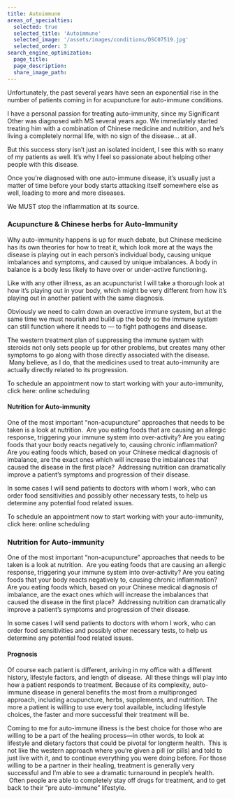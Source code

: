 ```yaml
---
title: Autoimmune
areas_of_specialties:
  selected: true
  selected_title: 'Autoimmune'
  selected_image: '/assets/images/conditions/DSC07519.jpg'
  selected_order: 3
search_engine_optimization:
  page_title:
  page_description:
  share_image_path:
---
```


Unfortunately, the past several years have seen an exponential rise in the number of patients coming in for acupuncture for auto-immune conditions.

I have a personal passion for treating auto-immunity, since my Significant Other was diagnosed with MS several years ago. We immediately started treating him with a combination of Chinese medicine and nutrition, and he’s living a completely normal life, with no sign of the disease… at all.

But this success story isn’t just an isolated incident, I see this with so many of my patients as well. It’s why I feel so passionate about helping other people with this disease.

Once you’re diagnosed with one auto-immune disease, it’s usually just a matter of time before your body starts attacking itself somewhere else as well, leading to more and more diseases.

We MUST stop the inflammation at its source.

### Acupuncture & Chinese herbs for Auto-Immunity

Why auto-immunity happens is up for much debate, but Chinese medicine has its own theories for how to treat it, which look more at the ways the disease is playing out in each person’s individual body, causing unique imbalances and symptoms, and caused by unique imbalances. A body in balance is a body less likely to have over or under-active functioning.

Like with any other illness, as an acupuncturist I will take a thorough look at how it’s playing out in your body, which might be very different from how it’s playing out in another patient with the same diagnosis.

Obviously we need to calm down an overactive immune system, but at the same time we must nourish and build up the body so the immune system can still function where it needs to — to fight pathogens and disease.

The western treatment plan of suppressing the immune system with steroids not only sets people up for other problems, but creates many other symptoms to go along with those directly associated with the disease. &nbsp;Many believe, as I do, that the medicines used to treat auto-immunity are actually directly related to its progression.

To schedule an appointment now to start working with your auto-immunity, click here: online scheduling

#### Nutrition for Auto-immunity

One of the most important “non-acupuncture” approaches that needs to be taken is a look at nutrition. &nbsp;Are you eating foods that are causing an allergic response, triggering your immune system into over-activity? Are you eating foods that your body reacts negatively to, causing chronic inflammation? Are you eating foods which, based on your Chinese medical diagnosis of imbalance, are the exact ones which will increase the imbalances that caused the disease in the first place? &nbsp;Addressing nutrition can dramatically improve a patient’s symptoms and progression of their disease.

In some cases I will send patients to doctors with whom I work, who can order food sensitivities and possibly other necessary tests, to help us determine any potential food related issues.

To schedule an appointment now to start working with your auto-immunity, click here: online scheduling

### Nutrition for Auto-immunity

One of the most important “non-acupuncture” approaches that needs to be taken is a look at nutrition. &nbsp;Are you eating foods that are causing an allergic response, triggering your immune system into over-activity? Are you eating foods that your body reacts negatively to, causing chronic inflammation? Are you eating foods which, based on your Chinese medical diagnosis of imbalance, are the exact ones which will increase the imbalances that caused the disease in the first place? &nbsp;Addressing nutrition can dramatically improve a patient’s symptoms and progression of their disease.

In some cases I will send patients to doctors with whom I work, who can order food sensitivities and possibly other necessary tests, to help us determine any potential food related issues.

#### Prognosis

Of course each patient is different, arriving in my office with a different history, lifestyle factors, and length of disease. &nbsp;All these things will play into how a patient responds to treatment. Because of its complexity, auto-immune disease in general benefits the most from a multipronged approach, including acupuncture, herbs, supplements, and nutrition. The more a patient is willing to use every tool available, including lifestyle choices, the faster and more successful their treatment will be.

Coming to me for auto-immune illness is the best choice for those who are willing to be a part of the healing process—in other words, to look at lifestyle and dietary factors that could be pivotal for longterm health. &nbsp;This is not like the western approach where you’re given a pill (or pills) and told to just live with it, and to continue everything you were doing before. For those willing to be a partner in their healing, treatment is generally very successful and I’m able to see a dramatic turnaround in people’s health. &nbsp;Often people are able to completely stay off drugs for treatment, and to get back to their “pre auto-immune” lifestyle.